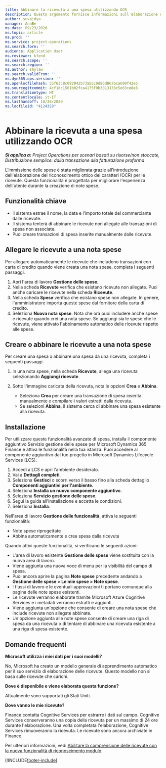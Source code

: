 ```yaml
---
title: Abbinare la ricevuta a una spesa utilizzando OCR
description: Questo argomento fornisce informazioni sull'elaborazione del riconoscimento ottico dei caratteri (OCR) per le ricevute.
author: suvaidya
manager: AnnBe
ms.date: 09/23/2020
ms.topic: article
ms.prod: ''
ms.service: project-operations
ms.search.form: ''
audience: Application User
ms.reviewer: kfend
ms.search.scope: ''
ms.search.region: ''
ms.author: shylaw
ms.search.validFrom: ''
ms.dyn365.ops.version: ''
ms.openlocfilehash: 55f63c8c092942b73a55c9d86d867bca600f42e5
ms.sourcegitcommit: 4cf1dc1561b92fca4175f0b3813133c5e63ce8e6
ms.translationtype: HT
ms.contentlocale: it-IT
ms.lasthandoff: 10/28/2020
ms.locfileid: "4124328"
---
```

# <a name="match-a-receipt-to-an-expense-using-ocr"></a>Abbinare la ricevuta a una spesa utilizzando OCR

_**Si applica a:** Project Operations per scenari basati su risorse/non stoccate, Distribuzione semplice: dalla transazione alla fatturazione proforma_

L'immissione delle spese è stata migliorata grazie all'introduzione dell'elaborazione del riconoscimento ottico dei caratteri (OCR) per le ricevute. Questa funzionalità è progettata per migliorare l'esperienza dell'utente durante la creazione di note spese.

## <a name="key-features"></a>Funzionalità chiave

- Il sistema estrae il nome, la data e l'importo totale del commerciante dalle ricevute.
- Il sistema tenterà di abbinare le ricevute non allegate alle transazioni di spesa non associate.
- Puoi creare transazioni di spesa inserite manualmente dalle ricevute.

## <a name="attach-receipts-to-an-expense-report"></a>Allegare le ricevute a una nota spese

Per allegare automaticamente le ricevute che includono transazioni con carta di credito quando viene creata una nota spese, completa i seguenti passaggi.

  1. Apri l'area di lavoro **Gestione delle spese**.
  2. Nella scheda **Ricevute** verifica che esistano ricevute non allegate. Puoi anche caricare le ricevute nella scheda **Ricevute**.
  3. Nella scheda **Spese** verifica che esistano spese non allegate. In genere, l'amministratore importa queste spese dal fornitore della carta di credito.
  4. Seleziona **Nuova nota spese**. Nota che ora puoi includere anche spese e ricevute quando crei una nota spese. Se aggiungi sia le spese che le ricevute, viene attivato l'abbinamento automatico delle ricevute rispetto alle spese.

## <a name="create-or-match-receipts-to-an-expense-report"></a>Creare o abbinare le ricevute a una nota spese
Per creare una spesa o abbinare una spesa da una ricevuta, completa i seguenti passaggi.

  1. In una nota spese, nella scheda **Ricevute**, allega una ricevuta selezionando **Aggiungi ricevute**.
  2. Sotto l'immagine caricata della ricevuta, nota le opzioni **Crea** e **Abbina**.

      - Seleziona **Crea** per creare una transazione di spesa inserita manualmente e compilare i valori estratti dalla ricevuta.
      - Se selezioni **Abbina**, il sistema cerca di abbinare una spesa esistente alla ricevuta.

## <a name="installation"></a>Installazione

Per utilizzare queste funzionalità avanzate di spesa, installa il componente aggiuntivo Servizio gestione delle spese per Microsoft Dynamics 365 Finance e attiva le funzionalità nella tua istanza. Puoi accedere al componente aggiuntivo dal tuo progetto in Microsoft Dynamics Lifecycle Services (LCS).

1. Accedi a LCS e apri l'ambiente desiderato.
2. Vai a **Dettagli completi**.
3. Seleziona **Gestisci** o scorri verso il basso fino alla scheda dettaglio **Componenti aggiuntivi per l'ambiente**.
4. Seleziona **Installa un nuovo componente aggiuntivo**.
5. Seleziona **Servizio gestione delle spese**.
6. Segui la guida all'installazione e accetta le condizioni.
7. Seleziona **Installa**.

Nell'area di lavoro **Gestione delle funzionalità**, attiva le seguenti funzionalità:

- Note spese riprogettate
- Abbina automaticamente e crea spesa dalla ricevuta

Quando attivi queste funzionalità, si verificano le seguenti azioni:

- L'area di lavoro esistente **Gestione delle spese** viene sostituita con la nuova area di lavoro.
- Viene aggiunta una nuova voce di menu per la visibilità del campo di spesa.
- Puoi ancora aprire la pagina **Note spese** precedente andando a **Gestione delle spese > Le mie spese > Note spese**.
- I flussi di lavoro e le eventuali approvazioni ti portano comunque alla pagina delle note spese esistenti.
- Le ricevute verranno elaborate tramite Microsoft Azure Cognitive Services e i metadati verranno estratti e aggiunti.
- Viene aggiunta un'opzione che consente di creare una nota spese che include ricevute non allegate abbinate.
- Un'opzione aggiunta alle note spese consente di creare una riga di spesa da una ricevuta o di tentare di abbinare una ricevuta esistente a una riga di spesa esistente.

## <a name="frequently-asked-questions"></a>Domande frequenti

**Microsoft utilizza i miei dati per i suoi modelli?**

No, Microsoft ha creato un modello generale di apprendimento automatico per il suo servizio di elaborazione delle ricevute. Questo modello non si basa sulle ricevute che carichi.

**Dove è disponibile e viene elaborata questa funzione?**

Attualmente sono supportati gli Stati Uniti.

**Dove vanno le mie ricevute?**

Finance contatta Cognitive Services per estrarre i dati sul campo. Cognitive Services conserveranno una copia della ricevuta per un massimo di 24 ore durante l'elaborazione. Una volta completata l'elaborazione, Cognitive Services rimuoveranno la ricevuta. Le ricevute sono ancora archiviate in Finance.

Per ulteriori informazioni, vedi [Abilitare la comprensione delle ricevute con la nuova funzionalità di riconoscimento modulo](https://azure.microsoft.com/blog/enable-receipt-understanding-with-form-recognizer-s-new-capability/).


[!INCLUDE[footer-include](../includes/footer-banner.md)]